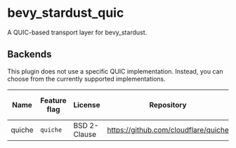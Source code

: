 # bevy_stardust_quic
A QUIC-based transport layer for bevy_stardust.

## Backends
This plugin does not use a specific QUIC implementation.
Instead, you can choose from the currently supported implementations.

| Name   | Feature flag | License      | Repository                           | Additional build requirements |
|--------|--------------|--------------|--------------------------------------|-------------------------------|
| quiche | `quiche`     | BSD 2-Clause | https://github.com/cloudflare/quiche | [Extensive][quiche_building]  |

[quiche_building]: https://github.com/cloudflare/quiche/tree/master?tab=readme-ov-file#building